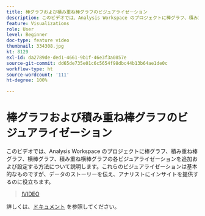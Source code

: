 ```yaml
---
title: 棒グラフおよび積み重ね棒グラフのビジュアライゼーション
description: このビデオでは、Analysis Workspace のプロジェクトに棒グラフ、積み重ね棒グラフ、横棒グラフ、積み重ね横棒グラフの各ビジュアライゼーションを追加および設定する方法について説明します。これらのビジュアライゼーションは基本的なものですが、データのストーリーを伝え、アナリストにインサイトを提供するのに役立ちます。
feature: Visualizations
role: User
level: Beginner
doc-type: feature video
thumbnail: 334308.jpg
kt: 8129
exl-id: da2789de-ded1-4661-9b1f-46e3f3a0857e
source-git-commit: dd65de735e01c6c5654f98dbc44b13b64ae1de0c
workflow-type: ht
source-wordcount: '111'
ht-degree: 100%

---
```


# 棒グラフおよび積み重ね棒グラフのビジュアライゼーション

このビデオでは、Analysis Workspace のプロジェクトに棒グラフ、積み重ね棒グラフ、横棒グラフ、積み重ね横棒グラフの各ビジュアライゼーションを追加および設定する方法について説明します。これらのビジュアライゼーションは基本的なものですが、データのストーリーを伝え、アナリストにインサイトを提供するのに役立ちます。

>[!VIDEO](https://video.tv.adobe.com/v/334308/?quality=12&learn=on)

詳しくは、[ドキュメント](https://experienceleague.adobe.com/docs/analytics/analyze/analysis-workspace/visualizations/bar.html?lang=ja) を参照してください。

